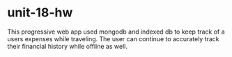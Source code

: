 # unit-18-hw

This progressive web app used mongodb and indexed db to keep track of a users expenses while traveling. The user can continue to accurately track their financial history while offline as well. 